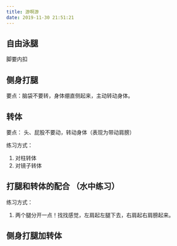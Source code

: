 ```yaml
---
title: 游啊游
date: 2019-11-30 21:51:21
---
```


## 自由泳腿

脚要内扣

## 侧身打腿

要点：脑袋不要转，身体绷直侧起来，主动转动身体。

## 转体

要点： 头、屁股不要动，转动身体（表现为带动肩膀）

练习方式：
1. 对柱转体
2. 对镜子转体

## 打腿和转体的配合 （水中练习）

练习方式：
1. 两个腿分开一点！找找感觉，左肩起左腿下去，右肩起右肩膀起来。

## 侧身打腿加转体

